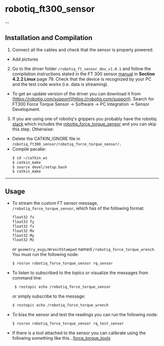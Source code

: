 # robotiq_ft300_sensor


--

## Installation and Compilation
  1. Connect all the cables and check that the sensor is properly powered. 
   - Add pictures
  2. Go to the driver folder `/robotiq_ft_sensor_dev_v1.0.1` and follow the compilation instructions stated in the FT 300 sensor [manual](https://assets.robotiq.com/website-assets/support_documents/document/FT_Sensor_Instruction_Manual_PDF_20181218.pdf) in **Section 4.2.2 Linux** page 79. Check that the device is recognized by your PC and the test code works (i.e. data is streaming). 
  - To get an update version of the driver you can download it from [https://robotiq.com/support](https://robotiq.com/support). Search for FT300 Force Torque Sensor -> Software -> PC Integration -> Sensor Development. 
   
  3. If you are using one of robotiq's grippers you probably have the robotiq [stack](https://github.com/ros-industrial/robotiq/tree/indigo-devel) which includes the [robotiq_force_torque_sensor](https://github.com/ros-industrial/robotiq/tree/indigo-devel/robotiq_force_torque_sensor) and you can skip this step. Otherwise:
  - Delete the CATKIN_IGNORE file in `robotiq_ft300_sensor/robotiq_force_torque_sensor/.`
  - Compile pacake:
    ```bash
    $ cd ~/catkin_ws
    $ catkin_make
    $ source devel/setup.bash
    $ catkin_make
    ```
---
## Usage    
- To stream the custom FT sensor message, `/robotiq_force_torque_sensor`, which has of the following format:
    ```bash
    float32 fx
    float32 fy
    float32 fz
    float32 Mx
    float32 My
    float32 Mz
     ```
     or `geometry_msgs/WrenchStamped` named `/robotiq_force_torque_wrench`. You must run the following node:
    ```bash
    $ rosrun robotiq_force_torque_sensor rq_sensor
    ```
 - To listen to subscribed to the topics or visualize the messages from command line:
   ```bash
    $ rostopic echo /robotiq_force_torque_sensor
   ```
   or simply subscribe to the message:
    ```bash
    $ rostopic echo /robotiq_force_torque_wrench
    ```
 - To bias the sensor and test the readings you can run the following node:
    ```bash
    $ rosrun robotiq_force_torque_sensor rq_test_sensor
    ```
 - If there is a tool attached to the sensor you can calibrate using the following something like this...[force_torque_tools](https://github.com/kth-ros-pkg/force_torque_tools)
